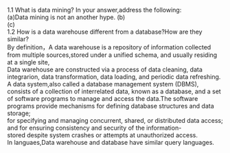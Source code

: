 1.1 What is data mining? In your answer,address the following:<br>
(a)Data mining is not an another hype.
(b)<br>
(c)<br>
1.2 How is a data warehouse different from a database?How are they similar? <br>
By definition，A data warehouse is a repository of information collected from multiple sources,stored under a unified schema, and usually residing at a single site, <br>
Data warehouse are constructed via a process of data cleaning, data integrarion, data transformation, data loading, and periodic data refreshing.<br>
A data system,also called a database management system (DBMS), consists of a collection of interrelated data, known as a database, and a set of software programs to manage and access the data.The software programs provide mechanisms for defining database structures and data storage;<br>
for specifying and managing concurrent, shared, or distributed data access; and for ensuring consistency and security of the information-<br>
stored despite system crashes or attempts at unauthorized access.<br>
In languaes,Data warehouse and database have similar query languages.
